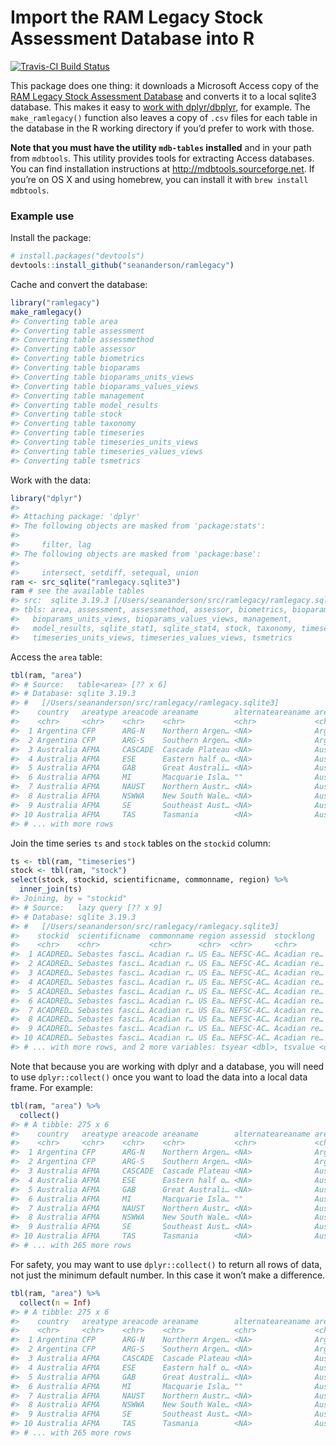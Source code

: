 <!-- README.md is generated from README.Rmd. Please edit that file -->
Import the RAM Legacy Stock Assessment Database into R
======================================================

[![Travis-CI Build
Status](https://travis-ci.org/seananderson/ramlegacy.svg?branch=master)](https://travis-ci.org/seananderson/ramlegacy)

This package does one thing: it downloads a Microsoft Access copy of the
[RAM Legacy Stock Assessment Database](http://ramlegacy.org) and
converts it to a local sqlite3 database. This makes it easy to [work
with
dplyr/dbplyr](https://cran.r-project.org/web/packages/dbplyr/vignettes/dbplyr.html),
for example. The `make_ramlegacy()` function also leaves a copy of
`.csv` files for each table in the database in the R working directory
if you’d prefer to work with those.

**Note that you must have the utility `mdb-tables` installed** and in
your path from `mdbtools`. This utility provides tools for extracting
Access databases. You can find installation instructions at
<http://mdbtools.sourceforge.net>. If you’re on OS X and using homebrew,
you can install it with `brew install mdbtools`.

### Example use

Install the package:

``` r
# install.packages("devtools")
devtools::install_github("seananderson/ramlegacy")
```

Cache and convert the database:

``` r
library("ramlegacy")
make_ramlegacy()
#> Converting table area
#> Converting table assessment
#> Converting table assessmethod
#> Converting table assessor
#> Converting table biometrics
#> Converting table bioparams
#> Converting table bioparams_units_views
#> Converting table bioparams_values_views
#> Converting table management
#> Converting table model_results
#> Converting table stock
#> Converting table taxonomy
#> Converting table timeseries
#> Converting table timeseries_units_views
#> Converting table timeseries_values_views
#> Converting table tsmetrics
```

Work with the data:

``` r
library("dplyr")
#> 
#> Attaching package: 'dplyr'
#> The following objects are masked from 'package:stats':
#> 
#>     filter, lag
#> The following objects are masked from 'package:base':
#> 
#>     intersect, setdiff, setequal, union
ram <- src_sqlite("ramlegacy.sqlite3")
ram # see the available tables
#> src:  sqlite 3.19.3 [/Users/seananderson/src/ramlegacy/ramlegacy.sqlite3]
#> tbls: area, assessment, assessmethod, assessor, biometrics, bioparams,
#>   bioparams_units_views, bioparams_values_views, management,
#>   model_results, sqlite_stat1, sqlite_stat4, stock, taxonomy, timeseries,
#>   timeseries_units_views, timeseries_values_views, tsmetrics
```

Access the `area` table:

``` r
tbl(ram, "area")
#> # Source:   table<area> [?? x 6]
#> # Database: sqlite 3.19.3
#> #   [/Users/seananderson/src/ramlegacy/ramlegacy.sqlite3]
#>    country   areatype areacode areaname        alternateareaname areaid   
#>    <chr>     <chr>    <chr>    <chr>           <chr>             <chr>    
#>  1 Argentina CFP      ARG-N    Northern Argen… <NA>              Argentin…
#>  2 Argentina CFP      ARG-S    Southern Argen… <NA>              Argentin…
#>  3 Australia AFMA     CASCADE  Cascade Plateau <NA>              Australi…
#>  4 Australia AFMA     ESE      Eastern half o… <NA>              Australi…
#>  5 Australia AFMA     GAB      Great Australi… <NA>              Australi…
#>  6 Australia AFMA     MI       Macquarie Isla… ""                Australi…
#>  7 Australia AFMA     NAUST    Northern Austr… <NA>              Australi…
#>  8 Australia AFMA     NSWWA    New South Wale… <NA>              Australi…
#>  9 Australia AFMA     SE       Southeast Aust… <NA>              Australi…
#> 10 Australia AFMA     TAS      Tasmania        <NA>              Australi…
#> # ... with more rows
```

Join the time series `ts` and `stock` tables on the `stockid` column:

``` r
ts <- tbl(ram, "timeseries")
stock <- tbl(ram, "stock")
select(stock, stockid, scientificname, commonname, region) %>%
  inner_join(ts)
#> Joining, by = "stockid"
#> # Source:   lazy query [?? x 9]
#> # Database: sqlite 3.19.3
#> #   [/Users/seananderson/src/ramlegacy/ramlegacy.sqlite3]
#>    stockid  scientificname  commonname region assessid  stocklong   tsid  
#>    <chr>    <chr>           <chr>      <chr>  <chr>     <chr>       <chr> 
#>  1 ACADRED… Sebastes fasci… Acadian r… US Ea… NEFSC-AC… Acadian re… BdivB…
#>  2 ACADRED… Sebastes fasci… Acadian r… US Ea… NEFSC-AC… Acadian re… BdivB…
#>  3 ACADRED… Sebastes fasci… Acadian r… US Ea… NEFSC-AC… Acadian re… BdivB…
#>  4 ACADRED… Sebastes fasci… Acadian r… US Ea… NEFSC-AC… Acadian re… BdivB…
#>  5 ACADRED… Sebastes fasci… Acadian r… US Ea… NEFSC-AC… Acadian re… BdivB…
#>  6 ACADRED… Sebastes fasci… Acadian r… US Ea… NEFSC-AC… Acadian re… BdivB…
#>  7 ACADRED… Sebastes fasci… Acadian r… US Ea… NEFSC-AC… Acadian re… BdivB…
#>  8 ACADRED… Sebastes fasci… Acadian r… US Ea… NEFSC-AC… Acadian re… BdivB…
#>  9 ACADRED… Sebastes fasci… Acadian r… US Ea… NEFSC-AC… Acadian re… BdivB…
#> 10 ACADRED… Sebastes fasci… Acadian r… US Ea… NEFSC-AC… Acadian re… BdivB…
#> # ... with more rows, and 2 more variables: tsyear <dbl>, tsvalue <dbl>
```

Note that because you are working with dplyr and a database, you will
need to use `dplyr::collect()` once you want to load the data into a
local data frame. For example:

``` r
tbl(ram, "area") %>% 
  collect()
#> # A tibble: 275 x 6
#>    country   areatype areacode areaname        alternateareaname areaid   
#>    <chr>     <chr>    <chr>    <chr>           <chr>             <chr>    
#>  1 Argentina CFP      ARG-N    Northern Argen… <NA>              Argentin…
#>  2 Argentina CFP      ARG-S    Southern Argen… <NA>              Argentin…
#>  3 Australia AFMA     CASCADE  Cascade Plateau <NA>              Australi…
#>  4 Australia AFMA     ESE      Eastern half o… <NA>              Australi…
#>  5 Australia AFMA     GAB      Great Australi… <NA>              Australi…
#>  6 Australia AFMA     MI       Macquarie Isla… ""                Australi…
#>  7 Australia AFMA     NAUST    Northern Austr… <NA>              Australi…
#>  8 Australia AFMA     NSWWA    New South Wale… <NA>              Australi…
#>  9 Australia AFMA     SE       Southeast Aust… <NA>              Australi…
#> 10 Australia AFMA     TAS      Tasmania        <NA>              Australi…
#> # ... with 265 more rows
```

For safety, you may want to use `dplyr::collect()` to return all rows of
data, not just the minimum default number. In this case it won’t make a
difference.

``` r
tbl(ram, "area") %>% 
  collect(n = Inf)
#> # A tibble: 275 x 6
#>    country   areatype areacode areaname        alternateareaname areaid   
#>    <chr>     <chr>    <chr>    <chr>           <chr>             <chr>    
#>  1 Argentina CFP      ARG-N    Northern Argen… <NA>              Argentin…
#>  2 Argentina CFP      ARG-S    Southern Argen… <NA>              Argentin…
#>  3 Australia AFMA     CASCADE  Cascade Plateau <NA>              Australi…
#>  4 Australia AFMA     ESE      Eastern half o… <NA>              Australi…
#>  5 Australia AFMA     GAB      Great Australi… <NA>              Australi…
#>  6 Australia AFMA     MI       Macquarie Isla… ""                Australi…
#>  7 Australia AFMA     NAUST    Northern Austr… <NA>              Australi…
#>  8 Australia AFMA     NSWWA    New South Wale… <NA>              Australi…
#>  9 Australia AFMA     SE       Southeast Aust… <NA>              Australi…
#> 10 Australia AFMA     TAS      Tasmania        <NA>              Australi…
#> # ... with 265 more rows
```
